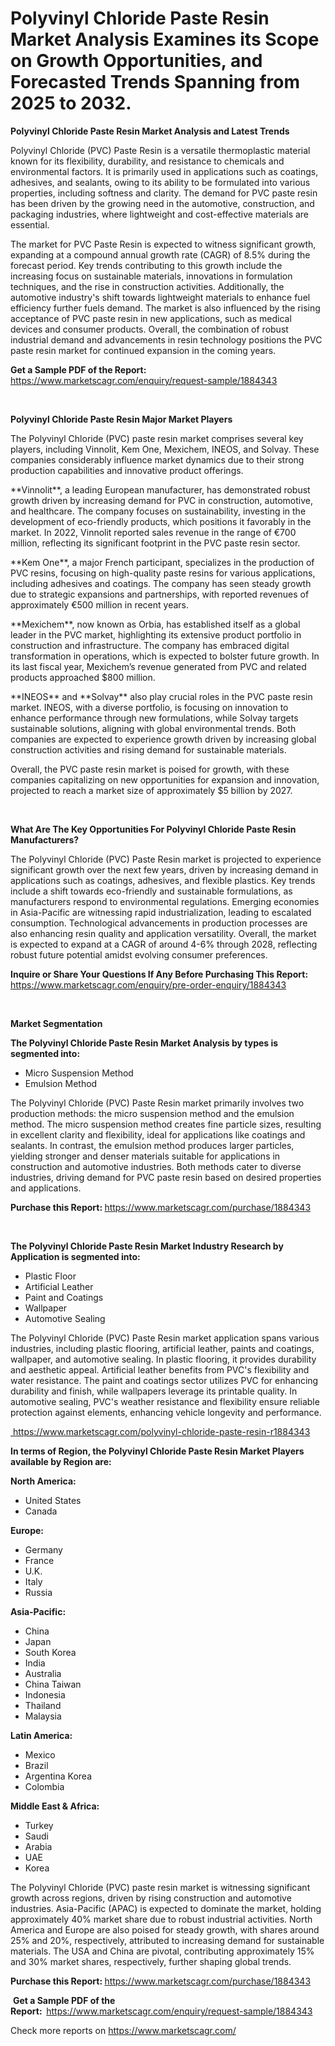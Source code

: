 <p><h1>Polyvinyl Chloride Paste Resin Market Analysis Examines its Scope on Growth Opportunities, and Forecasted Trends Spanning from 2025 to 2032.</h1></p><p><strong>Polyvinyl Chloride Paste Resin Market Analysis and Latest Trends</strong></p>
<p><p>Polyvinyl Chloride (PVC) Paste Resin is a versatile thermoplastic material known for its flexibility, durability, and resistance to chemicals and environmental factors. It is primarily used in applications such as coatings, adhesives, and sealants, owing to its ability to be formulated into various properties, including softness and clarity. The demand for PVC paste resin has been driven by the growing need in the automotive, construction, and packaging industries, where lightweight and cost-effective materials are essential.</p><p>The market for PVC Paste Resin is expected to witness significant growth, expanding at a compound annual growth rate (CAGR) of 8.5% during the forecast period. Key trends contributing to this growth include the increasing focus on sustainable materials, innovations in formulation techniques, and the rise in construction activities. Additionally, the automotive industry's shift towards lightweight materials to enhance fuel efficiency further fuels demand. The market is also influenced by the rising acceptance of PVC paste resin in new applications, such as medical devices and consumer products. Overall, the combination of robust industrial demand and advancements in resin technology positions the PVC paste resin market for continued expansion in the coming years.</p></p>
<p><strong>Get a Sample PDF of the Report:&nbsp;</strong> <a href="https://www.marketscagr.com/enquiry/request-sample/1884343?utm_campaign=2938&utm_medium=2&utm_source=Github&utm_content=ia&utm_term=01042025&utm_id=polyvinyl-chloride-paste-resin">https://www.marketscagr.com/enquiry/request-sample/1884343</a></p>
<p>&nbsp;</p>
<p><strong>Polyvinyl Chloride Paste Resin Major Market Players</strong></p>
<p><p>The Polyvinyl Chloride (PVC) paste resin market comprises several key players, including Vinnolit, Kem One, Mexichem, INEOS, and Solvay. These companies considerably influence market dynamics due to their strong production capabilities and innovative product offerings.</p><p>**Vinnolit**, a leading European manufacturer, has demonstrated robust growth driven by increasing demand for PVC in construction, automotive, and healthcare. The company focuses on sustainability, investing in the development of eco-friendly products, which positions it favorably in the market. In 2022, Vinnolit reported sales revenue in the range of €700 million, reflecting its significant footprint in the PVC paste resin sector.</p><p>**Kem One**, a major French participant, specializes in the production of PVC resins, focusing on high-quality paste resins for various applications, including adhesives and coatings. The company has seen steady growth due to strategic expansions and partnerships, with reported revenues of approximately €500 million in recent years.</p><p>**Mexichem**, now known as Orbia, has established itself as a global leader in the PVC market, highlighting its extensive product portfolio in construction and infrastructure. The company has embraced digital transformation in operations, which is expected to bolster future growth. In its last fiscal year, Mexichem’s revenue generated from PVC and related products approached $800 million.</p><p>**INEOS** and **Solvay** also play crucial roles in the PVC paste resin market. INEOS, with a diverse portfolio, is focusing on innovation to enhance performance through new formulations, while Solvay targets sustainable solutions, aligning with global environmental trends. Both companies are expected to experience growth driven by increasing global construction activities and rising demand for sustainable materials.</p><p>Overall, the PVC paste resin market is poised for growth, with these companies capitalizing on new opportunities for expansion and innovation, projected to reach a market size of approximately $5 billion by 2027.</p></p>
<p>&nbsp;</p>
<p><strong>What Are The Key Opportunities For Polyvinyl Chloride Paste Resin Manufacturers?</strong></p>
<p><p>The Polyvinyl Chloride (PVC) Paste Resin market is projected to experience significant growth over the next few years, driven by increasing demand in applications such as coatings, adhesives, and flexible plastics. Key trends include a shift towards eco-friendly and sustainable formulations, as manufacturers respond to environmental regulations. Emerging economies in Asia-Pacific are witnessing rapid industrialization, leading to escalated consumption. Technological advancements in production processes are also enhancing resin quality and application versatility. Overall, the market is expected to expand at a CAGR of around 4-6% through 2028, reflecting robust future potential amidst evolving consumer preferences.</p></p>
<p><strong>Inquire or Share Your Questions If Any Before Purchasing This Report:</strong> <a href="https://www.marketscagr.com/enquiry/pre-order-enquiry/1884343?utm_campaign=2938&utm_medium=2&utm_source=Github&utm_content=ia&utm_term=01042025&utm_id=polyvinyl-chloride-paste-resin">https://www.marketscagr.com/enquiry/pre-order-enquiry/1884343</a></p>
<p>&nbsp;</p>
<p><strong>Market Segmentation</strong></p>
<p><strong>The Polyvinyl Chloride Paste Resin Market Analysis by types is segmented into:</strong></p>
<p><ul><li>Micro Suspension Method</li><li>Emulsion Method</li></ul></p>
<p><p>The Polyvinyl Chloride (PVC) Paste Resin market primarily involves two production methods: the micro suspension method and the emulsion method. The micro suspension method creates fine particle sizes, resulting in excellent clarity and flexibility, ideal for applications like coatings and sealants. In contrast, the emulsion method produces larger particles, yielding stronger and denser materials suitable for applications in construction and automotive industries. Both methods cater to diverse industries, driving demand for PVC paste resin based on desired properties and applications.</p></p>
<p><strong>Purchase this Report:&nbsp;</strong><a href="https://www.marketscagr.com/purchase/1884343?utm_campaign=2938&utm_medium=2&utm_source=Github&utm_content=ia&utm_term=01042025&utm_id=polyvinyl-chloride-paste-resin">https://www.marketscagr.com/purchase/1884343</a></p>
<p>&nbsp;</p>
<p><strong>The Polyvinyl Chloride Paste Resin Market Industry Research by Application is segmented into:</strong></p>
<p><ul><li>Plastic Floor</li><li>Artificial Leather</li><li>Paint and Coatings</li><li>Wallpaper</li><li>Automotive Sealing</li></ul></p>
<p><p>The Polyvinyl Chloride (PVC) Paste Resin market application spans various industries, including plastic flooring, artificial leather, paints and coatings, wallpaper, and automotive sealing. In plastic flooring, it provides durability and aesthetic appeal. Artificial leather benefits from PVC's flexibility and water resistance. The paint and coatings sector utilizes PVC for enhancing durability and finish, while wallpapers leverage its printable quality. In automotive sealing, PVC's weather resistance and flexibility ensure reliable protection against elements, enhancing vehicle longevity and performance.</p></p>
<p><a href="https://www.marketscagr.com/polyvinyl-chloride-paste-resin-r1884343?utm_campaign=2938&utm_medium=2&utm_source=Github&utm_content=ia&utm_term=01042025&utm_id=polyvinyl-chloride-paste-resin">&nbsp;https://www.marketscagr.com/polyvinyl-chloride-paste-resin-r1884343</a></p>
<p><strong>In terms of Region, the Polyvinyl Chloride Paste Resin Market Players available by Region are:</strong></p>
<p>
    <p> <strong> North America: </strong>
        <ul>
            <li>United States</li>
            <li>Canada</li>
        </ul>
        </p> 
    <p> <strong> Europe: </strong>
        <ul>
            <li>Germany</li>
            <li>France</li>
            <li>U.K.</li>
            <li>Italy</li>
            <li>Russia</li>
        </ul>
        </p> 
    <p> <strong> Asia-Pacific: </strong>
        <ul>
            <li>China</li>
            <li>Japan</li>
            <li>South Korea</li>
            <li>India</li>
            <li>Australia</li>
            <li>China Taiwan</li>
            <li>Indonesia</li>
            <li>Thailand</li>
            <li>Malaysia</li>
        </ul>
        </p> 
    <p> <strong> Latin America: </strong>
        <ul>
            <li>Mexico</li>
            <li>Brazil</li>
            <li>Argentina Korea</li>
            <li>Colombia</li>
        </ul>
        </p> 
    <p> <strong> Middle East & Africa: </strong>
        <ul>
            <li>Turkey</li>
            <li>Saudi</li>
            <li>Arabia</li>
            <li>UAE</li>
            <li>Korea</li>
        </ul>
    </p>
    </p>
<p><p>The Polyvinyl Chloride (PVC) paste resin market is witnessing significant growth across regions, driven by rising construction and automotive industries. Asia-Pacific (APAC) is expected to dominate the market, holding approximately 40% market share due to robust industrial activities. North America and Europe are also poised for steady growth, with shares around 25% and 20%, respectively, attributed to increasing demand for sustainable materials. The USA and China are pivotal, contributing approximately 15% and 30% market shares, respectively, further shaping global trends.</p></p>
<p><strong>Purchase this Report: </strong><a href="https://www.marketscagr.com/purchase/1884343?utm_campaign=2938&utm_medium=2&utm_source=Github&utm_content=ia&utm_term=01042025&utm_id=polyvinyl-chloride-paste-resin">https://www.marketscagr.com/purchase/1884343</a></p>
<p>&nbsp;<strong>Get a Sample PDF of the Report:&nbsp;&nbsp;</strong><a href="https://www.marketscagr.com/enquiry/request-sample/1884343?utm_campaign=2938&utm_medium=2&utm_source=Github&utm_content=ia&utm_term=01042025&utm_id=polyvinyl-chloride-paste-resin">https://www.marketscagr.com/enquiry/request-sample/1884343</a></p>
<p><strong></strong></p>
<p>Check more reports on <a href="https://www.marketscagr.com/?utm_campaign=2938&utm_medium=2&utm_source=Github&utm_content=ia&utm_term=01042025&utm_id=polyvinyl-chloride-paste-resin">https://www.marketscagr.com/</a></p>